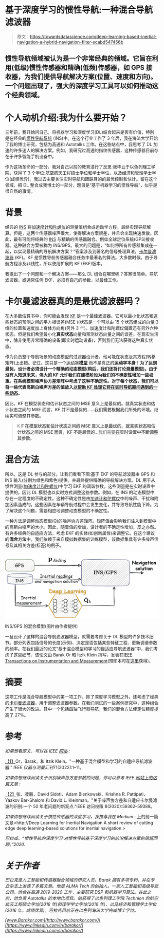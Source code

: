# 基于深度学习的惯性导航:一种混合导航滤波器

> 原文：<https://towardsdatascience.com/deep-learning-based-inertial-navigation-a-hybrid-navigation-filter-ecabd547456b>

## 惯性导航领域被认为是一个非常经典的领域。它旨在利用(低级)惯性传感器和精确(低频)传感器，如 GPS 接收器，为我们提供导航解决方案(位置、速度和方向)。一个问题出现了，强大的深度学习工具可以如何推动这个经典领域。

# 个人动机介绍:我为什么要开始？

三年前，我开始问自己，将机器学习和深度学习(DL)结合起来是否有价值，特别是在经典的[惯性导航系统](/dead-reckoning-is-still-alive-8d8264f7bdee) (INS)中。在这个行业工作了 3 年后，我在海法大学开始了我的博士研究，包括为高通和 Autotalks 工作。在这些站点中，我思考了 DL 加速的许多迷人的解决方案。例如，我研究过高通的指纹传感器，这种传感器目前存在于许多智能手机设备中。

作为这场革命的一部分，我对自己以前的教育进行了反思:我毕业于以色列理工学院，获得了 3 个学位:航空航天工程硕士学位和学士学位，以及经济和管理学士学位(成绩优异)。我过去主要关注实时导航和跟踪目的的最优控制和估计。留在这个领域，把 DL 整合成我博士的一部分，题目是“基于机器学习的惯性导航”，似乎是很自然的事情。

# 背景

经典的 [INS](/dead-reckoning-is-still-alive-8d8264f7bdee) 将[加速度计和陀螺仪](/what-is-imu-9565e55b44c)的测量值组合成运动学方程。最终实现导航解算。但是，这两个传感器噪声很大，使得解决方案很差，并且会出现快速发散。因此，最有可能将经典的 [INS](/dead-reckoning-is-still-alive-8d8264f7bdee) 与精确的传感器融合。例如全球定位系统(GPS)接收器。这种融合方案被称为 INS/GPS。最大的问题是，“如何将所有传感器集成在一起，以实现最精确的导航解决方案？”答案涉及到著名的信号处理算法，[卡尔曼滤波器](/kalman-filter-celebrates-60-years-an-intro-bb508ee116ff) (KF)。KF 是惯性导航传感器融合任务中最著名的算法。大多数时候，由于导航方程涉及非线性，所以使用扩展的 KF (EKF)版本。

我提出了一个问题和一个解决方案——那么 DL 组合在哪里呢？答案很简单。导航滤波器，或通常任何 EKF，必须有自己的参数，以最佳工作。

# **卡尔曼滤波器真的是最优滤波器吗？**

在大多数估算书中，你可能会发现 [KF](/kalman-filter-celebrates-60-years-an-intro-bb508ee116ff) 是一个最佳滤波器，它可以最小化状态和这些状态的预测之间的平方根误差(MSE )(状态是一个可以由 15 个状态组成的向量:3 维的位置和速度加上身体方向角(另外 3 个)。加速度计和陀螺仪偏置还有另外六种状态。但是我们希望最小化**真实状态**向量和预测状态向量之间的误差。在现实生活中，除非使用非常精确的设备(即实时运动设备)，否则我们无法获得这种真实状态。

作为负责整个导航场景的动态模型的过滤器设计者，他可能在状态及其方程(转移矩阵)上出错。记住，这只是一个[运动学**模型**](/tuning-q-matrix-for-cv-and-ca-models-in-kalman-filter-67084185d08c) 而不是真正的**运动学本身！为了达到最优，设计者必须设计一个精确的动态模型(稍后，我们还将讨论测量模型)。由于没有人知道未来，伟大的 KF 允许我们在建模阶段为我们的不确定性增加一些权重。在系统模型噪声协方差矩阵中考虑了这种不确定性。对于每个状态，我们可以将一些代表高斯白噪声方差的值放入[以帮助 KF 处理它将在实时导航期间遇到的一些动态](/tuning-q-matrix-for-cv-and-ca-models-in-kalman-filter-67084185d08c)。**

因此，KF 在模型状态和估计状态之间的 MSE 意义上是最优的。就真实状态和估计状态之间的 MSE 而言，KF 并不是最优的……我们需要根据我们所处的环境，继续实时调整其参数。

> K **F 在模型状态和估计状态之间的 MSE 意义上是最优的**。**就真实状态和估计状态之间的 MSE 而言，KF 不是最佳的**…我们需要**在实时设置中不断调整其参数**。

# 混合方法

所以，这是 DL 参与的部分。让我们看看下图:基于 EKF 的导航滤波器由 GPS 和 INS 输入(分别为绿色和紫色)提供，并最终提供精确的导航解决方案。DL 用于从惯性测量([加速度计和陀螺仪](/what-is-imu-9565e55b44c))中学习 EKF 的调谐参数。这些测量是在实时设置中提供的，因此 DL 模型也以实时方式调整这些参数。例如，在 INS 的动态模型中存在一定程度的不确定性。这种不确定性是由[加速计和陀螺仪](/what-is-imu-9565e55b44c)中的噪声、干扰和附加因素造成的。这些因素在车辆导航过程中会发生变化，并导致导航性能下降。为了解决这个问题，需要相应地调整动态模型的不确定性。

一种方法是调整动态模型(Q)的噪声协方差矩阵。矩阵值会影响我们注入到模型中的高斯白噪声的大小。因此，随着值的增加，设计者的不确定性增加，反之亦然。有许多经典的自适应方法，考虑 EKF 的实体(如创新属性)来调整它。在这个建议的**混合方法**中，我们依赖于来自模拟数据集的训练模型，该数据集具有许多噪声信号及其相关方差(标签)的例子。

![](img/4561d9d11c9e6f6a103f75b989208d36.png)

INS/GPS 的混合模型(图片由作者提供)

一旦设计了这样的混合导航滤波器模型，就需要考虑关于 DL 模型的许多技术细节。部分列表包括信号的长度(示例)、决定是否包括某些特征工程、更新调谐参数的频率。在我们最近的论文“基于混合模型和学习的自适应导航滤波器”中，我们考虑了这些细节，该论文由 Barak Or 和 Itzik Klein 撰写，发表在[IEEE Transactions on Instrumentation and Measurement](https://ieeexplore.ieee.org/abstract/document/9855832)(预印本可在[这里](https://www.researchgate.net/publication/362251883_A_Hybrid_Model_and_Learning-Based_Adaptive_Navigation_Filter)获得)。

# 摘要

这项工作是混合导航模型中的第一项工作，除了深度学习模型之外，还考虑了经典的[卡尔曼滤波器](/kalman-filter-celebrates-60-years-an-intro-bb508ee116ff)，用于调整滤波器参数。在我们测试的一些案例研究中，这种组合产生了很大的改进。其中一个包括四轴飞行器导航，我们的混合方法使定位精度提高了 27%。

# 参考

*如果想看原文，可以在 IEEE* [*网站*](https://ieeexplore.ieee.org/document/9855832) *:*

[【1】](https://ieeexplore.ieee.org/document/9855832)Or，Barak，和 Itzik Klein。"一种基于混合模型和学习的自适应导航滤波器." *IEEE 仪器与测量汇刊*71(2022):1–11。

*如果你想继续阅读关于识别噪声协方差参数的问题，你可以参考 IEEE* [*网站上的这篇文章*](https://ieeexplore.ieee.org/abstract/document/9044358) *:*

[【2】](https://ieeexplore.ieee.org/abstract/document/9044358)张、凌毅、David Sidoti、Adam Bienkowski、Krishna R. Pattipati、Yaakov Bar-Shalom 和 David L. Kleinman。"关于噪声协方差和自适应卡尔曼滤波的识别:一个 50 年老问题的新观点."IEEE 访问权限 8(2020):59362–59388。

*如果你想继续阅读关于惯性传感器的深度学习，我推荐我在 Medium* *:* 上的前一篇文章<http://Deep Learning for Inertial Navigation A short review of cutting edge deep learning-based solutions for inertial navigation.>

*巴拉或。“惯性导航的深度学习:对惯性导航基于深度学习的前沿解决方案的简短回顾。”2020.*

# *关于作者*

*巴拉克是人工智能和传感器融合领域的研究人员。Barak 拥有多项专利，并在专业杂志上发表了多篇文章。他是 ALMA Tech 的创始人。一家人工智能和高级导航公司。他曾在高通 2019-2020 工作，主要研究 DSP 和机器学习算法。在此之前，他负责 Autotalks 的本地化项目。他获得了以色列理工学院 Technion 的航空航天工程硕士学位(2018 年)和理学学士学位(2016 年)，以及经济和管理学士学位(2016 年，成绩优异)。巴拉克目前正在以色列海法大学完成博士学位。*

*[www.Barakor.com](http://www.barakor.com/)|[https://www.linkedin.com/in/barakor/](https://www.linkedin.com/in/barakor/)*
